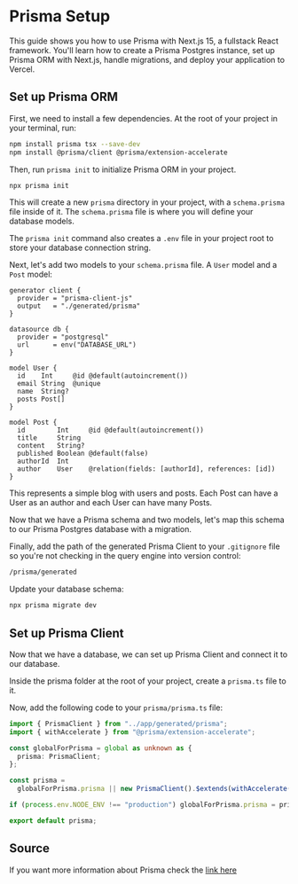 # Prisma Setup

This guide shows you how to use Prisma with Next.js 15, a fullstack React framework. You'll learn how to create a Prisma Postgres instance, set up Prisma ORM with Next.js, handle migrations, and deploy your application to Vercel.

## Set up Prisma ORM

First, we need to install a few dependencies. At the root of your project in your terminal, run:

```sh
npm install prisma tsx --save-dev
npm install @prisma/client @prisma/extension-accelerate
```

Then, run `prisma init` to initialize Prisma ORM in your project.

```sh
npx prisma init
```

This will create a new `prisma` directory in your project, with a `schema.prisma` file inside of it. The `schema.prisma` file is where you will define your database models.

The `prisma init` command also creates a `.env` file in your project root to store your database connection string.

Next, let's add two models to your `schema.prisma` file. A `User` model and a `Post` model:

```prisma
generator client {
  provider = "prisma-client-js"
  output   = "./generated/prisma"
}

datasource db {
  provider = "postgresql"
  url      = env("DATABASE_URL")
}

model User {
  id    Int     @id @default(autoincrement())
  email String  @unique
  name  String?
  posts Post[]
}

model Post {
  id        Int     @id @default(autoincrement())
  title     String
  content   String?
  published Boolean @default(false)
  authorId  Int
  author    User    @relation(fields: [authorId], references: [id])
}
```

This represents a simple blog with users and posts. Each Post can have a User as an author and each User can have many Posts.

Now that we have a Prisma schema and two models, let's map this schema to our Prisma Postgres database with a migration.

Finally, add the path of the generated Prisma Client to your `.gitignore` file so you're not checking in the query engine into version control:

```sh
/prisma/generated
```

Update your database schema:

```sh
npx prisma migrate dev
```

## Set up Prisma Client

Now that we have a database, we can set up Prisma Client and connect it to our database.

Inside the prisma folder at the root of your project, create a `prisma.ts` file to it.

Now, add the following code to your `prisma/prisma.ts` file:

```ts
import { PrismaClient } from "../app/generated/prisma";
import { withAccelerate } from "@prisma/extension-accelerate";

const globalForPrisma = global as unknown as {
  prisma: PrismaClient;
};

const prisma =
  globalForPrisma.prisma || new PrismaClient().$extends(withAccelerate());

if (process.env.NODE_ENV !== "production") globalForPrisma.prisma = prisma;

export default prisma;
```

## Source

If you want more information about Prisma check the [link here](https://prisma.io/docs/guides/nextjs)
